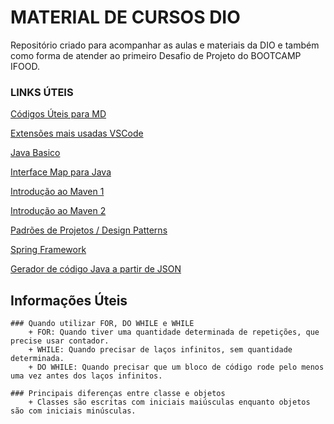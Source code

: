 # MATERIAL DE CURSOS DIO
Repositório criado para acompanhar as aulas e materiais da DIO e também como forma de atender ao primeiro Desafio de Projeto do BOOTCAMP IFOOD.


### LINKS ÚTEIS
[Códigos Úteis para MD](https://www.markdownguide.org/basic-syntax/)

[Extensões mais usadas VSCode](https://www.alura.com.br/artigos/vscode-extensoes-mais-usadas?gclid=CjwKCAiA9qKbBhAzEiwAS4yeDURo3VVvJXsxl9TOQucV5G-eUFdIEBX7MXNPOT3iy4DnA41FJ5ibmRoCvjgQAvD_BwE)

[Java Basico](https://glysns.gitbook.io/java-basico)

[Interface Map para Java](https://www.devmedia.com.br/conhecendo-a-interface-map-do-java/37463)

[Introdução ao Maven 1](https://www.devmedia.com.br/introducao-ao-maven/25128)

[Introdução ao Maven 2](https://www.treinaweb.com.br/blog/introducao-ao-maven-aprenda-como-criar-e-gerenciar-projetos-java)

[Padrões de Projetos / Design Patterns](https://refactoring.guru/pt-br/design-patterns)

[Spring Framework](https://glysns.gitbook.io/spring-framework/)

[Gerador de código Java a partir de JSON](https://www.jsonschema2pojo.org/)



## Informações Úteis
    ### Quando utilizar FOR, DO WHILE e WHILE
        + FOR: Quando tiver uma quantidade determinada de repetições, que precise usar contador.
        + WHILE: Quando precisar de laços infinitos, sem quantidade determinada.
        + DO WHILE: Quando precisar que um bloco de código rode pelo menos uma vez antes dos laços infinitos.

    ### Principais diferenças entre classe e objetos
        + Classes são escritas com iniciais maiúsculas enquanto objetos são com iniciais minúsculas.


